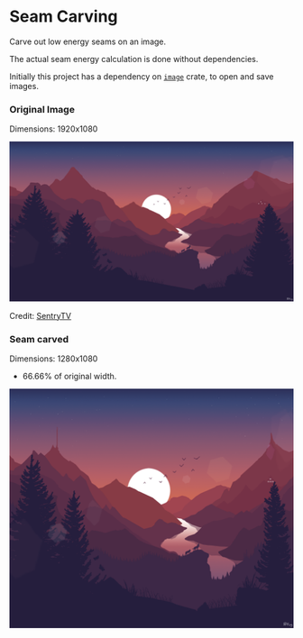 # Seam Carving

Carve out low energy seams on an image.

The actual seam energy calculation is done without dependencies.

Initially this project has a dependency on [`image`](https://github.com/image-rs/image) crate, to open and save images.

### Original Image

Dimensions: 1920x1080

<img src="landscape.png" alt="Original Image" />

Credit: [SentryTV](https://www.reddit.com/user/SentryTV/)

### Seam carved

Dimensions: 1280x1080

- 66.66% of original width.

<img src="carved.png" alt="Original Image" />
